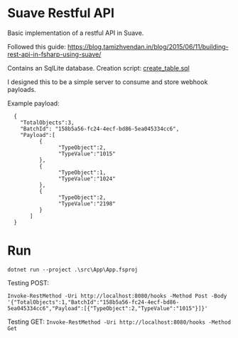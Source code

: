 # Suave Restful API
Basic implementation of a restful API in Suave.

Followed this guide: https://blog.tamizhvendan.in/blog/2015/06/11/building-rest-api-in-fsharp-using-suave/

Contains an SqlLite database. Creation script: [create_table.sql](src/Library/create_table.sql)

I designed this to be a simple server to consume and store webhook payloads.

Example payload:

```
  {
    "TotalObjects":3,
    "BatchId": "158b5a56-fc24-4ecf-bd86-5ea045334cc6",
    "Payload":[
          {
                "TypeObject":2,
                "TypeValue":"1015"
          },
          {
                "TypeObject":1,
                "TypeValue":"1024"
          },
          {
                "TypeObject":2,
                "TypeValue":"2198"
          }
       ]
  }
```

# Run
`dotnet run --project .\src\App\App.fsproj`

Testing POST:

  `Invoke-RestMethod -Uri http://localhost:8080/hooks -Method Post -Body '{"TotalObjects":1,"BatchId":"158b5a56-fc24-4ecf-bd86-5ea045334cc6","Payload":[{"TypeObject":2,"TypeValue":"1015"}]}'`

Testing GET:
`Invoke-RestMethod -Uri http://localhost:8080/hooks -Method Get`
